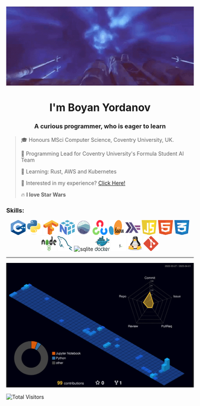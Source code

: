 <a href="url"><img src="https://github.com/Boyan-Yordanov/Boyan-Yordanov/blob/main/extras/hello_there.gif" width="1080"></a>


<h1 align="center">I'm Boyan Yordanov</h1>
<h3 align="center">A curious programmer, who is eager to learn</h3>

> :mortar_board: Honours MSci Computer Science, Coventry University, UK.  
>
> :telescope: Programming Lead for Coventry University's Formula Student AI Team
>
> :seedling: Learning: Rust, AWS and Kubernetes
>
> :page_facing_up: Interested in my experience? [Click Here!](CV/CV.pdf)
>
> :fire: **I love Star Wars**

<h3 align="left">Skills:</h3>
<p align="center"> 
<img src="https://github.com/Boyan-Yordanov/Boyan-Yordanov/blob/main/extras/cplusplus.svg" alt="cplusplus" width="40" height="40"/>
<img src="https://github.com/Boyan-Yordanov/Boyan-Yordanov/blob/main/extras/python.svg" alt="python" width="40" height="40"/>
<img src="https://github.com/Boyan-Yordanov/Boyan-Yordanov/blob/main/extras/tensorflow.svg" alt="tensorflow" width="40" height="40"/>
<img src="https://github.com/Boyan-Yordanov/Boyan-Yordanov/blob/main/extras/numpy.svg" alt="numpy" width="40" height="40"/>
<img src="https://github.com/Boyan-Yordanov/Boyan-Yordanov/blob/main/extras/seaborn.svg" alt="seaborn" width="40" height="40"/>
<img src="https://github.com/Boyan-Yordanov/Boyan-Yordanov/blob/main/extras/opencv.svg" alt="opencv" width="40" height="40"/>
<img src="https://github.com/Boyan-Yordanov/Boyan-Yordanov/blob/main/extras/sklearn.svg" alt="sklearn" width="40" height="40"/>
<img src="https://github.com/Boyan-Yordanov/Boyan-Yordanov/blob/main/extras/haskell.svg" alt="haskell" width="40" height="40"/>
<img src="https://github.com/Boyan-Yordanov/Boyan-Yordanov/blob/main/extras/javascript.svg" alt="javascript" width="40" height="40"/>
<img src="https://github.com/Boyan-Yordanov/Boyan-Yordanov/blob/main/extras/html.svg" alt="html" width="40" height="40"/>
<img src="https://github.com/Boyan-Yordanov/Boyan-Yordanov/blob/main/extras/css.svg" alt="css" width="40" height="40"/>
<img src="https://github.com/Boyan-Yordanov/Boyan-Yordanov/blob/main/extras/nodejs.svg" alt="nodejs" width="40" height="40"/>
<img src="https://github.com/Boyan-Yordanov/Boyan-Yordanov/blob/main/extras/mysql.svg" alt="mysql" width="40" height="40"/>
<img src="https://github.com/Boyan-Yordanov/Boyan-Yordanov/blob/main/extras/sqlite.svg" alt="sqlite" width="40" height="40"/>
<img src="https://github.com/Boyan-Yordanov/Boyan-Yordanov/blob/main/extras/docker.svg" alt="docker" width="40" height="40"/>
<img src="https://github.com/Boyan-Yordanov/Boyan-Yordanov/blob/main/extras/bash.svg" alt="bash" width="40" height="40"/>
<img src="https://github.com/Boyan-Yordanov/Boyan-Yordanov/blob/main/extras/tux.svg" alt="tux" width="40" height="40"/>
<img src="https://github.com/Boyan-Yordanov/Boyan-Yordanov/blob/main/extras/git.svg" alt="git" width="40" height="40"/>
</p>

---

![](./profile-3d-contrib/profile-night-view.svg)

![Total Visitors](https://vbr.wocr.tk/badge?page_id=Boyan-Yordanov.Boyan-Yordanov&color=00cf00)
